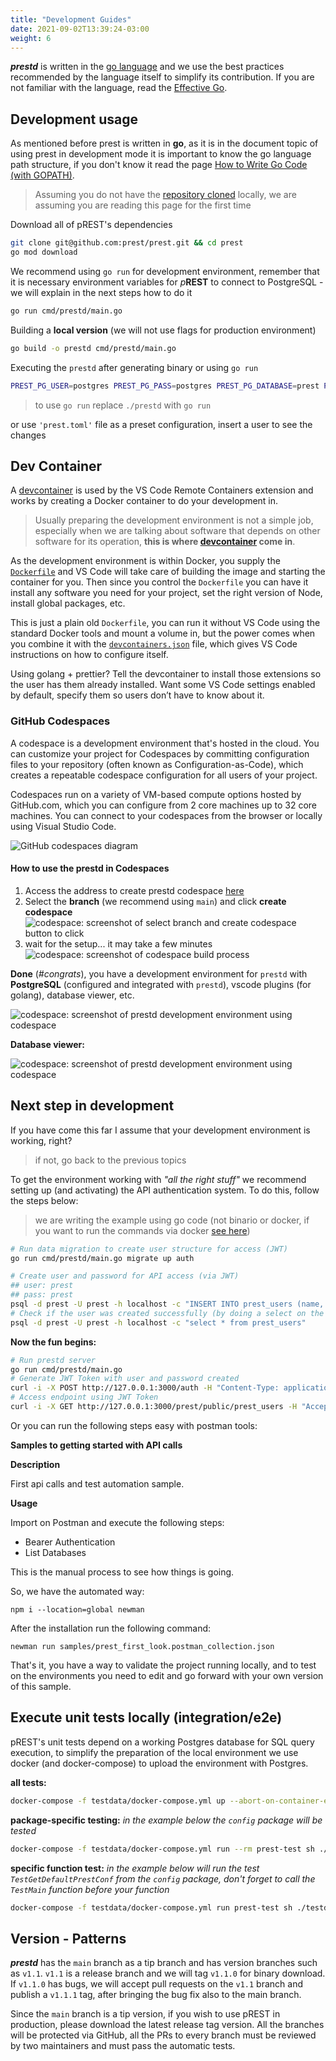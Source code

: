 ```yaml
---
title: "Development Guides"
date: 2021-09-02T13:39:24-03:00
weight: 6
---
```


_**prestd**_ is written in the [go language](https://golang.org) and we use the best practices recommended by the language itself to simplify its contribution.
If you are not familiar with the language, read the [Effective Go](https://golang.org/doc/effective_go).

## Development usage

As mentioned before prest is written in **go**, as it is in the document topic of using prest in development mode it is important to know the go language path structure, if you don't know it read the page [How to Write Go Code (with GOPATH)](https://golang.org/doc/gopath_code).

> Assuming you do not have the [repository cloned](https://github.com/prest/prest "git clone git@github.com:prest/prest.git") locally, we are assuming you are reading this page for the first time

Download all of pREST's dependencies

```sh
git clone git@github.com:prest/prest.git && cd prest
go mod download
```

We recommend using `go run` for development environment, remember that it is necessary environment variables for _p_**REST** to connect to PostgreSQL - we will explain in the next steps how to do it

```sh
go run cmd/prestd/main.go
```

Building a **local version** (we will not use flags for production environment)

```sh
go build -o prestd cmd/prestd/main.go
```

Executing the `prestd` after generating binary or using `go run`

```sh
PREST_PG_USER=postgres PREST_PG_PASS=postgres PREST_PG_DATABASE=prest PREST_PG_PORT=5432 PREST_HTTP_PORT=3010 ./prestd
```

> to use `go run` replace `./prestd` with `go run`

or use `'prest.toml'` file as a preset configuration, insert a user to see the changes

## Dev Container

A [devcontainer](https://code.visualstudio.com/docs/remote/containers) is used by the VS Code Remote Containers extension and works by creating a Docker container to do your development in.

> Usually preparing the development environment is not a simple job, especially when we are talking about software that depends on other software for its operation, **this is where [devcontainer](https://code.visualstudio.com/docs/remote/containers) come in**.

As the development environment is within Docker, you supply the [`Dockerfile`](https://docs.docker.com/engine/reference/builder/) and VS Code will take care of building the image and starting the container for you. Then since you control the `Dockerfile` you can have it install any software you need for your project, set the right version of Node, install global packages, etc.

This is just a plain old `Dockerfile`, you can run it without VS Code using the standard Docker tools and mount a volume in, but the power comes when you combine it with the [`devcontainers.json`](https://code.visualstudio.com/docs/remote/devcontainerjson-reference) file, which gives VS Code instructions on how to configure itself.

Using golang + prettier? Tell the devcontainer to install those extensions so the user has them already installed. Want some VS Code settings enabled by default, specify them so users don’t have to know about it.

### GitHub Codespaces

A codespace is a development environment that's hosted in the cloud. You can customize your project for Codespaces by committing configuration files to your repository (often known as Configuration-as-Code), which creates a repeatable codespace configuration for all users of your project.

Codespaces run on a variety of VM-based compute options hosted by GitHub.com, which you can configure from 2 core machines up to 32 core machines. You can connect to your codespaces from the browser or locally using Visual Studio Code.

![GitHub codespaces diagram](https://docs.github.com/assets/cb-49622/images/help/codespaces/codespaces-diagram.png)

#### How to use the prestd in Codespaces

1. Access the address to create prestd codespace [here](https://github.com/prest/prest/codespaces)
2. Select the **branch** (we recommend using `main`) and click **create codespace**
  ![codespace: screenshot of select branch and create codespace button to click](/prestd-assets/setup/development-guide/codespace-step-2.png)
3. wait for the setup... it may take a few minutes
  ![codespace: screenshot of codespace build process](/prestd-assets/setup/development-guide/codespace-step-3.png)

**Done** (_#congrats_), you have a development environment for `prestd` with **PostgreSQL** (configured and integrated with `prestd`), vscode plugins (for golang), database viewer, etc.

![codespace: screenshot of prestd development environment using codespace](/prestd-assets/setup/development-guide/codespace-step-4.png)

**Database viewer:**

![codespace: screenshot of prestd development environment using codespace](/prestd-assets/setup/development-guide/codespace-database-viewer.png)

## Next step in development

If you have come this far I assume that your development environment is working, right?

> if not, go back to the previous topics

To get the environment working with _"all the right stuff"_ we recommend setting up (and activating) the API authentication system. To do this, follow the steps below:

> we are writing the example using go code (not binario or docker, if you want to run the commands via docker [see here](/prestd/#test-using-docker))

```sh
# Run data migration to create user structure for access (JWT)
go run cmd/prestd/main.go migrate up auth

# Create user and password for API access (via JWT)
## user: prest
## pass: prest
psql -d prest -U prest -h localhost -c "INSERT INTO prest_users (name, username, password) VALUES ('pREST Full Name', 'prest', MD5('prest'))"
# Check if the user was created successfully (by doing a select on the table)
psql -d prest -U prest -h localhost -c "select * from prest_users"
```

**Now the fun begins:**

```sh
# Run prestd server
go run cmd/prestd/main.go
# Generate JWT Token with user and password created
curl -i -X POST http://127.0.0.1:3000/auth -H "Content-Type: application/json" -d '{"username": "prest", "password": "prest"}'
# Access endpoint using JWT Token
curl -i -X GET http://127.0.0.1:3000/prest/public/prest_users -H "Accept: application/json" -H "Authorization: Bearer {TOKEN}"
```

Or you can run the following steps easy with postman tools:

**Samples to getting started with API calls**

**Description**

First api calls and test automation sample.

**Usage**

Import on Postman and execute the following steps:

* Bearer Authentication
* List Databases

This is the manual process to see how things is going.

So, we have the automated way:

```
npm i --location=global newman
```

After the installation run the following command:

```
newman run samples/prest_first_look.postman_collection.json
```

That's it, you have a way to validate the project running locally, and to test on the environments you need to edit and go forward with your own version of this sample.

## Execute unit tests locally (integration/e2e)

pREST's unit tests depend on a working Postgres database for SQL query execution, to simplify the preparation of the local environment we use docker (and docker-compose) to upload the environment with Postgres.

**all tests:**

```sh
docker-compose -f testdata/docker-compose.yml up --abort-on-container-exit
```

**package-specific testing:**
_in the example below the `config` package will be tested_

```sh
docker-compose -f testdata/docker-compose.yml run --rm prest-test sh ./testdata/runtest.sh ./config
```

**specific function test:**
_in the example below will run the test `TestGetDefaultPrestConf` from the `config` package, don't forget to call the `TestMain` function before your function_

```sh
docker-compose -f testdata/docker-compose.yml run prest-test sh ./testdata/runtest.sh ./config -run TestMain,TestGetDefaultPrestConf
```

## Version - Patterns

_**prestd**_ has the `main` branch as a tip branch and has version branches such as `v1.1`. `v1.1` is a release branch and we will tag `v1.1.0` for binary download. If `v1.1.0` has bugs, we will accept pull requests on the `v1.1` branch and publish a `v1.1.1` tag, after bringing the bug fix also to the main branch.

Since the `main` branch is a tip version, if you wish to use pREST in production, please download the latest release tag version. All the branches will be protected via GitHub, all the PRs to every branch must be reviewed by two maintainers and must pass the automatic tests.

